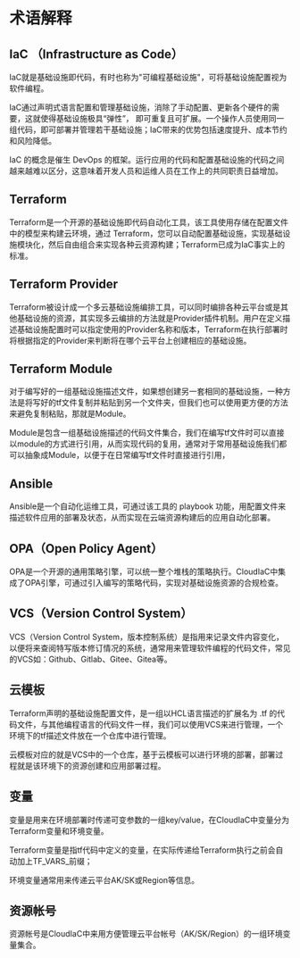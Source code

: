 # 术语解释

## IaC （Infrastructure as Code）

IaC就是基础设施即代码，有时也称为"可编程基础设施"，可将基础设施配置视为软件编程。

IaC通过声明式语言配置和管理基础设施，消除了手动配置、更新各个硬件的需要，这就使得基础设施极具“弹性”， 即可重复且可扩展。一个操作人员使用同一组代码，即可部署并管理若干基础设施；IaC带来的优势包括速度提升、成本节约和风险降低。

IaC 的概念是催生 DevOps 的框架。运行应用的代码和配置基础设施的代码之间越来越难以区分，这意味着开发人员和运维人员在工作上的共同职责日益增加。

## Terraform

Terraform是一个开源的基础设施即代码自动化工具，该工具使用存储在配置文件中的模型来构建云环境，通过 Terraform，您可以自动配置基础设施，实现基础设施模块化，然后自由组合来实现各种云资源构建；Terraform已成为IaC事实上的标准。

## Terraform Provider

Terraform被设计成一个多云基础设施编排工具，可以同时编排各种云平台或是其他基础设施的资源，其实现多云编排的方法就是Provider插件机制。用户在定义描述基础设施配置时可以指定使用的Provider名称和版本，Terraform在执行部署时将根据指定的Provider来判断将在哪个云平台上创建相应的基础设施。

## Terraform Module

对于编写好的一组基础设施描述文件，如果想创建另一套相同的基础设施，一种方法是将写好的tf文件复制并粘贴到另一个文件夹，但我们也可以使用更方便的方法来避免复制粘贴，那就是Module。

Module是包含一组基础设施描述的代码文件集合，我们在编写tf文件时可以直接以module的方式进行引用，从而实现代码的复用，通常对于常用基础设施我们都可以抽象成Module，以便于在日常编写tf文件时直接进行引用，

## Ansible

Ansible是一个自动化运维工具，可通过该工具的 playbook 功能，用配置文件来描述软件应用的部署及状态，从而实现在云端资源构建后的应用自动化部署。

## OPA（Open Policy Agent）

OPA是一个开源的通用策略引擎，可以统一整个堆栈的策略执行。CloudIaC中集成了OPA引擎，可通过引入编写的策略代码，实现对基础设施资源的合规检查。

## VCS（Version Control System）

VCS（Version Control System，版本控制系统）是指用来记录文件内容变化，以便将来查阅特写版本修订情况的系统，通常用来管理软件编程的代码文件，常见的VCS如：Github、Gitlab、Gitee、Gitea等。

## **云模板** 

Terraform声明的基础设施配置文件，是一组以HCL语言描述的扩展名为 .tf 的代码文件，与其他编程语言的代码文件一样，我们可以使用VCS来进行管理，一个环境下的tf描述文件放在一个仓库中进行管理。

云模板对应的就是VCS中的一个仓库，基于云模板可以进行环境的部署，部署过程就是该环境下的资源创建和应用部署过程。

## 变量

变量是用来在环境部署时传递可变参数的一组key/value，在CloudIaC中变量分为Terraform变量和环境变量。

Terraform变量是指tf代码中定义的变量，在实际传递给Terraform执行之前会自动加上TF_VARS_前缀；

环境变量通常用来传递云平台AK/SK或Region等信息。

## 资源帐号

资源帐号是CloudIaC中来用方便管理云平台帐号（AK/SK/Region）的一组环境变量集合。

